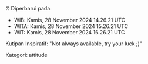 ⏰ Diperbarui pada:
- WIB: Kamis, 28 November 2024 14.26.21 UTC
- WITA: Kamis, 28 November 2024 15.26.21 UTC
- WIT: Kamis, 28 November 2024 16.26.21 UTC

Kutipan Inspiratif:
"Not always available, try your luck ;)"


Kategori: attitude

